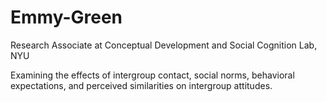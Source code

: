 # Emmy-Green
Research Associate at Conceptual Development and Social Cognition Lab, NYU

Examining the effects of intergroup contact, social norms, behavioral expectations, and perceived similarities on intergroup attitudes.
